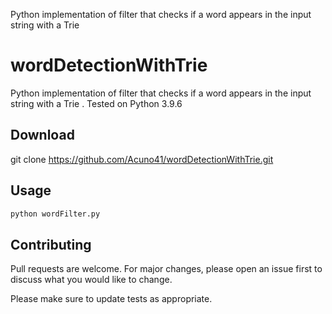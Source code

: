 Python implementation of filter that checks if a word appears in the input string with a Trie 


# wordDetectionWithTrie

Python implementation of filter that checks if a word appears in the input string with a Trie .
Tested on Python 3.9.6

## Download 

git clone https://github.com/Acuno41/wordDetectionWithTrie.git

## Usage

```bash
python wordFilter.py
```

## Contributing
Pull requests are welcome. For major changes, please open an issue first to discuss what you would like to change.

Please make sure to update tests as appropriate.